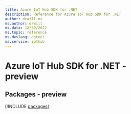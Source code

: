 ```yaml
---
title: Azure IoT Hub SDK for .NET
description: Reference for Azure IoT Hub SDK for .NET
author: drwill-ms
ms.author: drwill
ms.data: 12/30/2022
ms.topic: reference
ms.devlang: dotnet
ms.service: iothub
---
```

# Azure IoT Hub SDK for .NET - preview
## Packages - preview
[!INCLUDE [packages](iot-hub-index.md)]